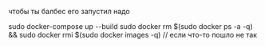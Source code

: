 чтобы ты балбес его запустил надо 

sudo docker-compose up --build
 sudo docker rm $(sudo docker ps -a -q) && sudo docker rmi $(sudo docker images -q) // если что-то пошло не так